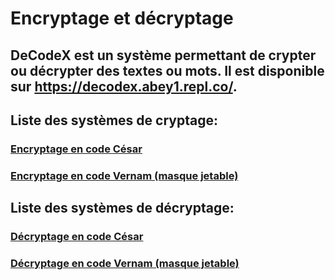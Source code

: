 
<html>
<head>
    <meta charset="utf-8">
        <link rel="stylesheet" href="./assets/style.css">
    <meta name="viewport" content="width-device-width,initial-scale=1.0">
</head>
<body>
    <div class="a">
    <h1>Encryptage et décryptage</h1>
    <h2>DeCodeX est un système permettant de crypter ou décrypter des textes ou mots. Il est disponible sur <a href="https://decodex.abey1.repl.co/">https://decodex.abey1.repl.co/</a>.</h2>
</div>
<h2>Liste des systèmes de cryptage:</h2>
<h3><a href="./crypt/cesar.html">Encryptage en code César</a></h3>
<h3><a href="./crypt/vernam.html">Encryptage en code Vernam (masque jetable)</a></h3>
<h2>Liste des systèmes de décryptage:</h2>
<h3><a href="./decrypt/cesar.html">Décryptage en code César</a></h3>
<h3><a href="./decrypt/vernam.html">Décryptage en code Vernam (masque jetable)</a></h3>
</body>
    </html>
